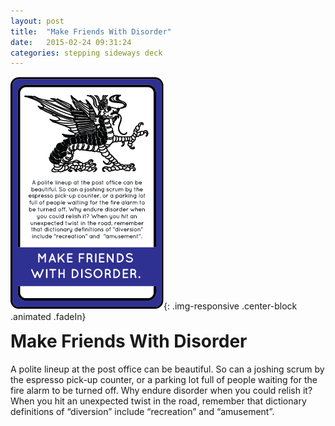 ```yaml
---
layout: post
title:  "Make Friends With Disorder"
date:   2015-02-24 09:31:24
categories: stepping sideways deck
---
```

![Re-Conquer The Ordinary Card](https://github.com/steppingsideways/steppingsideways.github.io/blob/master/images/make_friends_with_disorders.png?raw=true){: .img-responsive .center-block .animated .fadeIn}

<div class="row">
	<div class="animated fadeIn col-md-12">
		<h1 style="margin-top:0px;">Make Friends With Disorder</h1>
		A polite lineup at the post office can be beautiful. So can a joshing scrum by the espresso pick-up counter, or a parking lot full of people waiting for the fire alarm to be turned off. Why endure disorder when you could relish it? When you hit an unexpected twist in the road, remember that dictionary definitions of “diversion” include “recreation” and  “amusement”.
	</div>
</div>